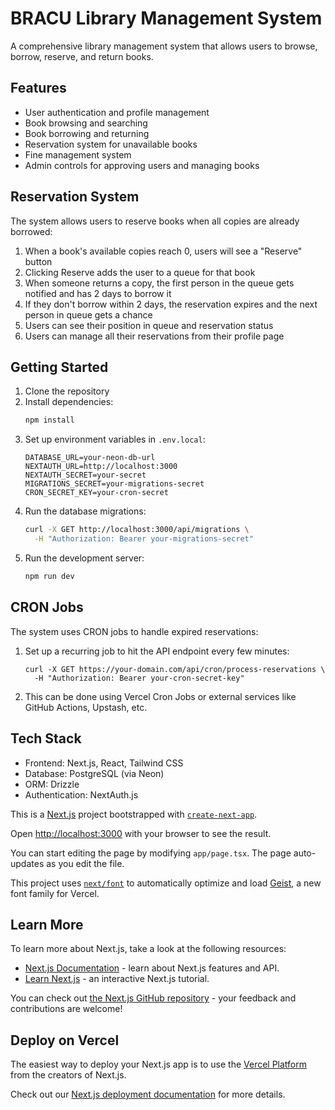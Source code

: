 # BRACU Library Management System

A comprehensive library management system that allows users to browse, borrow, reserve, and return books.

## Features

- User authentication and profile management
- Book browsing and searching
- Book borrowing and returning
- Reservation system for unavailable books
- Fine management system
- Admin controls for approving users and managing books

## Reservation System

The system allows users to reserve books when all copies are already borrowed:

1. When a book's available copies reach 0, users will see a "Reserve" button
2. Clicking Reserve adds the user to a queue for that book
3. When someone returns a copy, the first person in the queue gets notified and has 2 days to borrow it
4. If they don't borrow within 2 days, the reservation expires and the next person in queue gets a chance
5. Users can see their position in queue and reservation status
6. Users can manage all their reservations from their profile page

## Getting Started

1. Clone the repository
2. Install dependencies:
   ```bash
   npm install
   ```
3. Set up environment variables in `.env.local`:
   ```
   DATABASE_URL=your-neon-db-url
   NEXTAUTH_URL=http://localhost:3000
   NEXTAUTH_SECRET=your-secret
   MIGRATIONS_SECRET=your-migrations-secret
   CRON_SECRET_KEY=your-cron-secret
   ```
4. Run the database migrations:
   ```bash
   curl -X GET http://localhost:3000/api/migrations \
     -H "Authorization: Bearer your-migrations-secret"
   ```
5. Run the development server:
   ```bash
   npm run dev
   ```

## CRON Jobs

The system uses CRON jobs to handle expired reservations:

1. Set up a recurring job to hit the API endpoint every few minutes:
   ```
   curl -X GET https://your-domain.com/api/cron/process-reservations \
     -H "Authorization: Bearer your-cron-secret-key"
   ```
2. This can be done using Vercel Cron Jobs or external services like GitHub Actions, Upstash, etc.

## Tech Stack

- Frontend: Next.js, React, Tailwind CSS
- Database: PostgreSQL (via Neon)
- ORM: Drizzle
- Authentication: NextAuth.js

This is a [Next.js](https://nextjs.org) project bootstrapped with [`create-next-app`](https://nextjs.org/docs/app/api-reference/cli/create-next-app).

Open [http://localhost:3000](http://localhost:3000) with your browser to see the result.

You can start editing the page by modifying `app/page.tsx`. The page auto-updates as you edit the file.

This project uses [`next/font`](https://nextjs.org/docs/app/building-your-application/optimizing/fonts) to automatically optimize and load [Geist](https://vercel.com/font), a new font family for Vercel.

## Learn More

To learn more about Next.js, take a look at the following resources:

- [Next.js Documentation](https://nextjs.org/docs) - learn about Next.js features and API.
- [Learn Next.js](https://nextjs.org/learn) - an interactive Next.js tutorial.

You can check out [the Next.js GitHub repository](https://github.com/vercel/next.js) - your feedback and contributions are welcome!

## Deploy on Vercel

The easiest way to deploy your Next.js app is to use the [Vercel Platform](https://vercel.com/new?utm_medium=default-template&filter=next.js&utm_source=create-next-app&utm_campaign=create-next-app-readme) from the creators of Next.js.

Check out our [Next.js deployment documentation](https://nextjs.org/docs/app/building-your-application/deploying) for more details.
